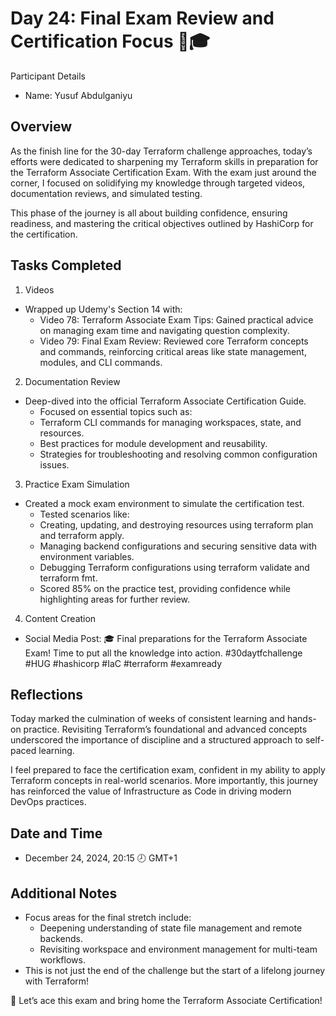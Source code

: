 # Day 24: Final Exam Review and Certification Focus 🎯🎓
Participant Details
 - Name: Yusuf Abdulganiyu

## Overview
As the finish line for the 30-day Terraform challenge approaches, today’s efforts were dedicated to sharpening my Terraform skills in preparation for the Terraform Associate Certification Exam. With the exam just around the corner, I focused on solidifying my knowledge through targeted videos, documentation reviews, and simulated testing.

This phase of the journey is all about building confidence, ensuring readiness, and mastering the critical objectives outlined by HashiCorp for the certification.

## Tasks Completed
1. Videos
- Wrapped up Udemy's Section 14 with:
   - Video 78: Terraform Associate Exam Tips: Gained practical advice on managing exam time and navigating question complexity.
   - Video 79: Final Exam Review: Reviewed core Terraform concepts and commands, reinforcing critical areas like state management, modules, and CLI commands.

2. Documentation Review
- Deep-dived into the official Terraform Associate Certification Guide.
   - Focused on essential topics such as:
   - Terraform CLI commands for managing workspaces, state, and resources.
   - Best practices for module development and reusability.
   - Strategies for troubleshooting and resolving common configuration issues.

3. Practice Exam Simulation
- Created a mock exam environment to simulate the certification test.
   - Tested scenarios like:
   - Creating, updating, and destroying resources using terraform plan and terraform apply.
   - Managing backend configurations and securing sensitive data with environment variables.
   - Debugging Terraform configurations using terraform validate and terraform fmt.
   - Scored 85% on the practice test, providing confidence while highlighting areas for further review.

4. Content Creation
- Social Media Post:
🎓 Final preparations for the Terraform Associate Exam! Time to put all the knowledge into action. #30daytfchallenge #HUG #hashicorp #IaC #terraform #examready

## Reflections
Today marked the culmination of weeks of consistent learning and hands-on practice. Revisiting Terraform’s foundational and advanced concepts underscored the importance of discipline and a structured approach to self-paced learning.

I feel prepared to face the certification exam, confident in my ability to apply Terraform concepts in real-world scenarios. More importantly, this journey has reinforced the value of Infrastructure as Code in driving modern DevOps practices.

## Date and Time
- December 24, 2024, 20:15 🕗 GMT+1

## Additional Notes
- Focus areas for the final stretch include:
   - Deepening understanding of state file management and remote backends.
   - Revisiting workspace and environment management for multi-team workflows.
- This is not just the end of the challenge but the start of a lifelong journey with Terraform!
  
🚀 Let’s ace this exam and bring home the Terraform Associate Certification!
